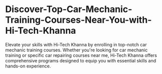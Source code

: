 # Discover-Top-Car-Mechanic-Training-Courses-Near-You-with-Hi-Tech-Khanna
Elevate your skills with Hi-Tech Khanna by enrolling in top-notch car mechanic training courses. Whether you're looking for car mechanic training or specific car repairing courses near me, Hi-Tech Khanna offers comprehensive programs designed to equip you with essential skills and hands-on experience. 
